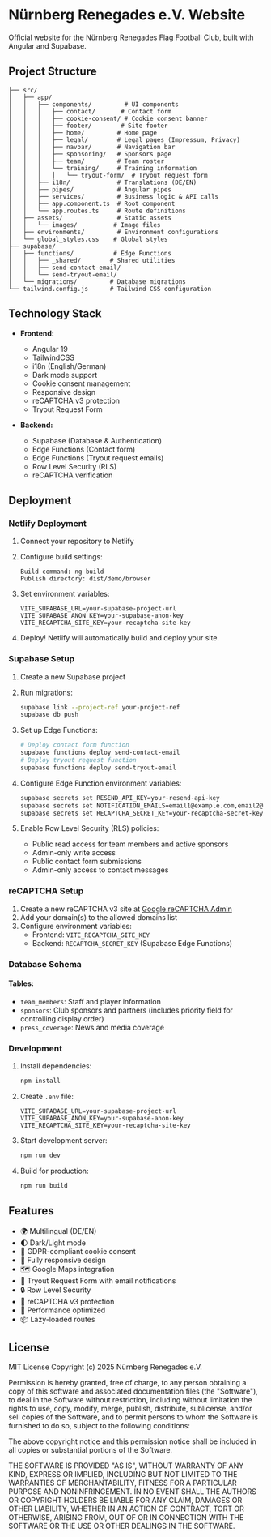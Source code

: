 # Nürnberg Renegades e.V. Website

Official website for the Nürnberg Renegades Flag Football Club, built with Angular and Supabase.

## Project Structure

```
├── src/
│   ├── app/
│   │   ├── components/         # UI components
│   │   │   ├── contact/       # Contact form
│   │   │   ├── cookie-consent/ # Cookie consent banner
│   │   │   ├── footer/        # Site footer
│   │   │   ├── home/         # Home page
│   │   │   ├── legal/        # Legal pages (Impressum, Privacy)
│   │   │   ├── navbar/       # Navigation bar
│   │   │   ├── sponsoring/   # Sponsors page
│   │   │   ├── team/         # Team roster
│   │   │   └── training/     # Training information
│   │   │   │   └── tryout-form/  # Tryout request form
│   │   ├── i18n/             # Translations (DE/EN)
│   │   ├── pipes/            # Angular pipes
│   │   ├── services/         # Business logic & API calls
│   │   ├── app.component.ts  # Root component
│   │   └── app.routes.ts     # Route definitions
│   ├── assets/               # Static assets
│   │   └── images/          # Image files
│   ├── environments/         # Environment configurations
│   └── global_styles.css    # Global styles
├── supabase/
│   ├── functions/           # Edge Functions
│   │   ├── _shared/        # Shared utilities
│   │   ├── send-contact-email/
│   │   └── send-tryout-email/
│   └── migrations/         # Database migrations
└── tailwind.config.js      # Tailwind CSS configuration
```

## Technology Stack

- **Frontend:**
  - Angular 19
  - TailwindCSS
  - i18n (English/German)
  - Dark mode support
  - Cookie consent management
  - Responsive design
  - reCAPTCHA v3 protection
  - Tryout Request Form

- **Backend:**
  - Supabase (Database & Authentication)
  - Edge Functions (Contact form)
  - Edge Functions (Tryout request emails)
  - Row Level Security (RLS)
  - reCAPTCHA verification

## Deployment

### Netlify Deployment

1. Connect your repository to Netlify
2. Configure build settings:
   ```
   Build command: ng build
   Publish directory: dist/demo/browser
   ```

3. Set environment variables:
   ```
   VITE_SUPABASE_URL=your-supabase-project-url
   VITE_SUPABASE_ANON_KEY=your-supabase-anon-key
   VITE_RECAPTCHA_SITE_KEY=your-recaptcha-site-key
   ```

4. Deploy! Netlify will automatically build and deploy your site.

### Supabase Setup

1. Create a new Supabase project

2. Run migrations:
   ```bash
   supabase link --project-ref your-project-ref
   supabase db push
   ```

3. Set up Edge Functions:
   ```bash
   # Deploy contact form function
   supabase functions deploy send-contact-email
   # Deploy tryout request function
   supabase functions deploy send-tryout-email
   ```

4. Configure Edge Function environment variables:
   ```bash
   supabase secrets set RESEND_API_KEY=your-resend-api-key
   supabase secrets set NOTIFICATION_EMAILS=email1@example.com,email2@example.com
   supabase secrets set RECAPTCHA_SECRET_KEY=your-recaptcha-secret-key
   ```

5. Enable Row Level Security (RLS) policies:
   - Public read access for team members and active sponsors
   - Admin-only write access
   - Public contact form submissions
   - Admin-only access to contact messages

### reCAPTCHA Setup

1. Create a new reCAPTCHA v3 site at [Google reCAPTCHA Admin](https://www.google.com/recaptcha/admin)
2. Add your domain(s) to the allowed domains list
3. Configure environment variables:
   - Frontend: `VITE_RECAPTCHA_SITE_KEY`
   - Backend: `RECAPTCHA_SECRET_KEY` (Supabase Edge Functions)

### Database Schema
#### Tables:
- `team_members`: Staff and player information
- `sponsors`: Club sponsors and partners (includes priority field for controlling display order)
- `press_coverage`: News and media coverage

### Development

1. Install dependencies:
   ```bash
   npm install
   ```

2. Create `.env` file:
   ```env
   VITE_SUPABASE_URL=your-supabase-project-url
   VITE_SUPABASE_ANON_KEY=your-supabase-anon-key
   VITE_RECAPTCHA_SITE_KEY=your-recaptcha-site-key
   ```

3. Start development server:
   ```bash
   npm run dev
   ```

4. Build for production:
   ```bash
   npm run build
   ```

## Features

- 🌍 Multilingual (DE/EN)
- 🌓 Dark/Light mode
- 🍪 GDPR-compliant cookie consent
- 📱 Fully responsive design
- 🗺️ Google Maps integration
- 🏈 Tryout Request Form with email notifications
- 🔒 Row Level Security
- 🤖 reCAPTCHA v3 protection
- 🏃 Performance optimized
- 📦 Lazy-loaded routes

## License

MIT License
Copyright (c) 2025 Nürnberg Renegades e.V.

Permission is hereby granted, free of charge, to any person obtaining a copy
of this software and associated documentation files (the "Software"), to deal
in the Software without restriction, including without limitation the rights
to use, copy, modify, merge, publish, distribute, sublicense, and/or sell
copies of the Software, and to permit persons to whom the Software is
furnished to do so, subject to the following conditions:

The above copyright notice and this permission notice shall be included in all
copies or substantial portions of the Software.

THE SOFTWARE IS PROVIDED "AS IS", WITHOUT WARRANTY OF ANY KIND, EXPRESS OR
IMPLIED, INCLUDING BUT NOT LIMITED TO THE WARRANTIES OF MERCHANTABILITY,
FITNESS FOR A PARTICULAR PURPOSE AND NONINFRINGEMENT. IN NO EVENT SHALL THE
AUTHORS OR COPYRIGHT HOLDERS BE LIABLE FOR ANY CLAIM, DAMAGES OR OTHER
LIABILITY, WHETHER IN AN ACTION OF CONTRACT, TORT OR OTHERWISE, ARISING FROM,
OUT OF OR IN CONNECTION WITH THE SOFTWARE OR THE USE OR OTHER DEALINGS IN THE
SOFTWARE.